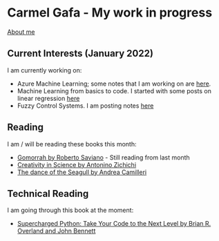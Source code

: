 # **Carmel Gafa - My work in progress**

[About me](/about/)

## **Current Interests (January 2022)**

I am currently working on:

- Azure Machine Learning; some notes that I am working on are [here](/tags/azure-ml).
- Machine Learning from basics to code. I started with some posts on linear regression [here](/tags/linear-regression/)
- Fuzzy Control Systems. I am posting notes [here](/tags/fuzzy/)

## **Reading**

I am / will be reading these books this month:

- [Gomorrah by Roberto Saviano](https://www.bookdepository.com/Gomorrah-Roberto-Saviano/9781509843886?ref=grid-view&qid=1640152202523&sr=1-1) - Still reading from last month
- [Creativity in Science by Antonino Zichichi](https://www.amazon.co.uk/Creativity-Science-International-Zermatt-Symposium/dp/9810240457)
- [The dance of the Seagull by Andrea Camilleri](https://www.bookdepository.com/Dance-Seagull-Andrea-Camilleri/9781529043907)


## **Technical Reading**

I am going through this book at the moment:

- [Supercharged Python: Take Your Code to the Next Level by Brian R. Overland and John Bennett](https://www.bookdepository.com/Supercharged-Python-Brian-Overland-John-Bennett/9780135159941)
